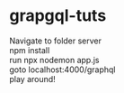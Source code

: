 # grapgql-tuts

Navigate to folder server <br/>
npm install <br/>
run npx nodemon app.js <br/>
goto localhost:4000/graphql <br/>
play around!

